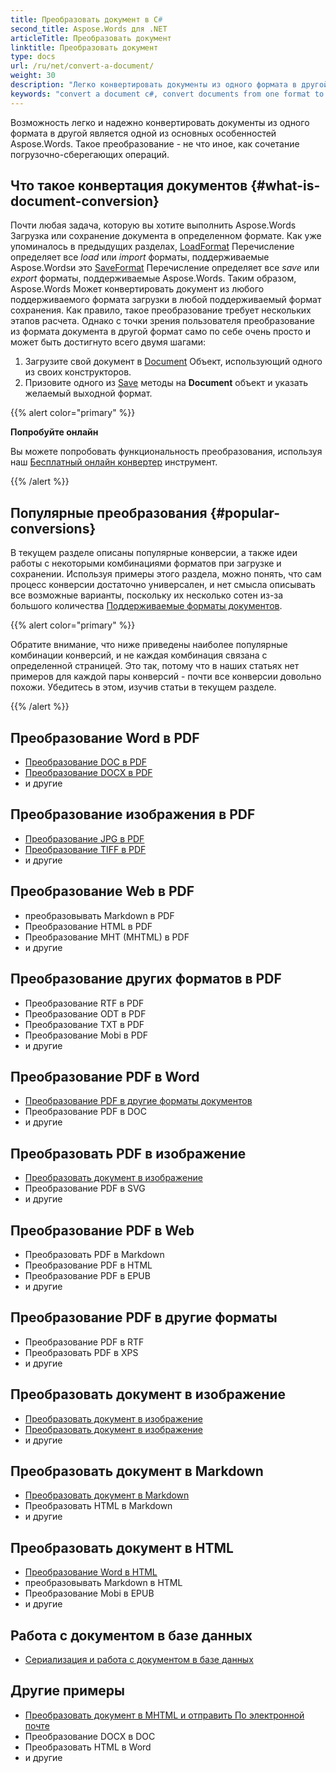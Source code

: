 ```yaml
---
title: Преобразовать документ в C#
second_title: Aspose.Words для .NET
articleTitle: Преобразовать документ
linktitle: Преобразовать документ
type: docs
url: /ru/net/convert-a-document/
weight: 30
description: "Легко конвертировать документы из одного формата в другой C#. Вы можете работать со всеми популярными форматами, такими как: Microsoft Word форматы, такие как DOCX или DOC, форматы OpenDocument, такие как ODT или OTT, веб-форматы, такие как HTML или XHTML, текстовые форматы, такие как MarkDown или TXT и другие."
keywords: "convert a document c#, convert documents from one format to another c#, convert to markdown c#, convert pdf to docx C#, convert docx to pdf C#, convert doc to pdf C#, convert a document Aspose for .NET"
---
```


Возможность легко и надежно конвертировать документы из одного формата в другой является одной из основных особенностей Aspose.Words. Такое преобразование - не что иное, как сочетание погрузочно-сберегающих операций.

## Что такое конвертация документов {#what-is-document-conversion}

Почти любая задача, которую вы хотите выполнить Aspose.Words Загрузка или сохранение документа в определенном формате. Как уже упоминалось в предыдущих разделах, [LoadFormat](https://reference.aspose.com/words/net/aspose.words/loadformat/) Перечисление определяет все *load* или *import* форматы, поддерживаемые Aspose.Wordsи это [SaveFormat](https://reference.aspose.com/words/net/aspose.words/saveformat/) Перечисление определяет все *save* или *export* форматы, поддерживаемые Aspose.Words. Таким образом, Aspose.Words Может конвертировать документ из любого поддерживаемого формата загрузки в любой поддерживаемый формат сохранения. Как правило, такое преобразование требует нескольких этапов расчета. Однако с точки зрения пользователя преобразование из формата документа в другой формат само по себе очень просто и может быть достигнуто всего двумя шагами:

1. Загрузите свой документ в [Document](https://reference.aspose.com/words/net/aspose.words/document/) Объект, использующий одного из своих конструкторов.
1. Призовите одного из [Save](https://reference.aspose.com/words/net/aspose.words/document/save/#save/) методы на **Document** объект и указать желаемый выходной формат.

{{% alert color="primary" %}}

**Попробуйте онлайн**

Вы можете попробовать функциональность преобразования, используя наш [Бесплатный онлайн конвертер](https://products.aspose.app/words/conversion) инструмент.

{{% /alert %}}

## Популярные преобразования {#popular-conversions}

В текущем разделе описаны популярные конверсии, а также идеи работы с некоторыми комбинациями форматов при загрузке и сохранении. Используя примеры этого раздела, можно понять, что сам процесс конверсии достаточно универсален, и нет смысла описывать все возможные варианты, поскольку их несколько сотен из-за большого количества [Поддерживаемые форматы документов](/words/ru/net/supported-document-formats/).

{{% alert color="primary" %}}

Обратите внимание, что ниже приведены наиболее популярные комбинации конверсий, и не каждая комбинация связана с определенной страницей. Это так, потому что в наших статьях нет примеров для каждой пары конверсий - почти все конверсии довольно похожи. Убедитесь в этом, изучив статьи в текущем разделе.

{{% /alert %}}

<div class="row">
	<div class="col-md-4">
		<h2>Преобразование Word в PDF</h2>
			<ul>
				<li><a href="/words/net/convert-a-document-to-pdf/#converting-doc-or-docx-to-pdf">Преобразование DOC в PDF</a></li>
				<li><a href="/words/net/convert-a-document-to-pdf/#converting-doc-or-docx-to-pdf">Преобразование DOCX в PDF</a></li>
				<li>и другие</li>
			</ul>
		<h2>Преобразование изображения в PDF</h2>
			<ul>
				<li><a href="/words/net/convert-a-document-to-pdf/#convert-an-image-to-pdf">Преобразование JPG в PDF</a></li>
				<li><a href="/words/net/convert-a-document-to-pdf/#convert-an-image-to-pdf">Преобразование TIFF в PDF</a></li>
				<li>и другие</li>
			</ul>
    <h2>Преобразование Web в PDF</h2>
			<ul>
				<li>преобразовывать Markdown в PDF</li>
				<li>Преобразование HTML в PDF</li>
				<li>Преобразование MHT (MHTML) в PDF</li>
				<li>и другие</li>
			</ul>
		<h2>Преобразование других форматов в PDF</h2>
			<ul>
				<li>Преобразование RTF в PDF</li>
				<li>Преобразование ODT в PDF</li>
				<li>Преобразование TXT в PDF</li>
				<li>Преобразование Mobi в PDF</li>
				<li>и другие</li>
			</ul>
	</div>
	<div class="col-md-4">
		<h2>Преобразование PDF в Word</h2>
			<ul>
				<li><a href="/words/ru/net/convert-pdf-to-other-document-formats/">Преобразование PDF в другие форматы документов</a></li>
        <li>Преобразование PDF в DOC</li>
				<li>и другие</li>
			</ul>
		<h2>Преобразовать PDF в изображение</h2>
			<ul>
				<li><a href="/words/ru/net/convert-a-document-to-an-image/">Преобразовать документ в изображение</a></li>
        <li>Преобразование PDF в SVG</li>
				<li>и другие</li>
			</ul>
		<h2>Преобразование PDF в Web</h2>
			<ul>
        <li>Преобразовать PDF в Markdown</li>
				<li>Преобразование PDF в HTML</li>
				<li>Преобразование PDF в EPUB</li>
				<li>и другие</li>
			</ul>
		<h2>Преобразование PDF в другие форматы</h2>
			<ul>
				<li>Преобразование PDF в RTF</li>
				<li>Преобразовать PDF в XPS</li>
				<li>и другие</li>
			</ul>
	</div>
	<div class="col-md-4">
		<h2>Преобразовать документ в изображение</h2>
			<ul>
				<li><a href="/words/ru/net/convert-a-document-to-an-image/">Преобразовать документ в изображение</a></li>
				<li><a href="/words/ru/net/convert-a-document-to-an-image/">Преобразовать документ в изображение</a></li>
				<li>и другие</li>
			</ul>
		<h2>Преобразовать документ в Markdown</h2>
			<ul>
				<li><a href="/words/ru/net/convert-a-document-to-markdown/">Преобразовать документ в Markdown</a></li>
				<li>Преобразовать HTML в Markdown</li>
				<li>и другие</li>
			</ul>
		<h2>Преобразовать документ в HTML</h2>
			<ul>
				<li><a href="/words/net/convert-a-document-to-html-mhtml-or-epub/#convert-a-document">Преобразование Word в HTML</a></li>
				<li>преобразовывать Markdown в HTML</li>
				<li>Преобразование Mobi в EPUB</li>
				<li>и другие</li>
			</ul>
		<h2>Работа с документом в базе данных</h2>
			<ul>
				<li><a href="/words/ru/net/serialize-and-work-with-a-document-in-a-database/">Сериализация и работа с документом в базе данных</a></li>
			</ul>
		<h2>Другие примеры</h2>
			<ul>
				<li><a href="/words/ru/net/convert-a-document-to-mhtml-and-send-it-by-email/">Преобразовать документ в MHTML и отправить По электронной почте</a></li>
				<li>Преобразование DOCX в DOC</li>
				<li>Преобразовать HTML в Word</li>
				<li>и другие</li>
			</ul>
	</div>
</div>
